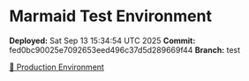 # Marmaid Test Environment

**Deployed:** Sat Sep 13 15:34:54 UTC 2025
**Commit:** fed0bc90025e7092653eed496c37d5d289669f44
**Branch:** test

[🚀 Production Environment](https://marmaid.pl/)
